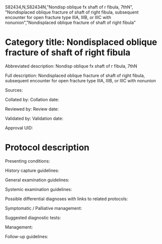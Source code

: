 S82434,N,S82434N,"Nondisp oblique fx shaft of r fibula, 7thN", "Nondisplaced oblique fracture of shaft of right fibula, subsequent encounter for open fracture type IIIA, IIIB, or IIIC with nonunion","Nondisplaced oblique fracture of shaft of right fibula"
# Category title: Nondisplaced oblique fracture of shaft of right fibula

Abbreviated description: Nondisp oblique fx shaft of r fibula, 7thN

Full description: Nondisplaced oblique fracture of shaft of right fibula, subsequent encounter for open fracture type IIIA, IIIB, or IIIC with nonunion

Sources:

Collated by:
Collation date:

Reviewed by:
Review date:

Validated by:
Validation date:

Approval UID:

# Protocol description

Presenting conditions:

History capture guidelines:

General examination guidelines:

Systemic examination guidelines:

Possible differential diagnoses with links to related protocols:

Symptomatic / Palliative management:

Suggested diagnostic tests:

Management:

Follow-up guidelines:
